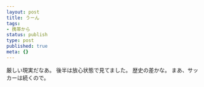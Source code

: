 ```yaml
---
layout: post
title: うーん
tags:
- 携帯から
status: publish
type: post
published: true
meta: {}
---
```

<div class="caption">厳しい現実だなあ。
後半は放心状態で見てました。
歴史の差かな。
まあ、サッカーは続くので。
</div>
<div class="photo"></div>

